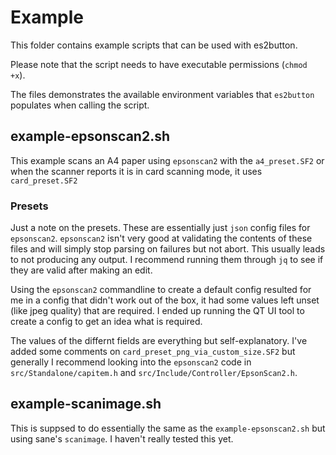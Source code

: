 # Example

This folder contains example scripts that can be used with es2button.

Please note that the script needs to have executable permissions (`chmod +x`).

The files demonstrates the available environment variables that `es2button` populates when calling the script.

## example-epsonscan2.sh
This example scans an A4 paper using `epsonscan2` with the `a4_preset.SF2` or when the scanner reports it is in card scanning mode, it uses `card_preset.SF2`

### Presets
Just a note on the presets. These are essentially just `json` config files for `epsonscan2`. `epsonscan2` isn't very good at validating the contents of these files and will simply stop parsing on failures but not abort. This usually leads to not producing any output. I recommend running them through `jq` to see if they are valid after making an edit.

Using the `epsonscan2` commandline to create a default config resulted for me in a config that didn't work out of the box, it had some values left unset (like jpeg quality) that are required. I ended up running the QT UI tool to create a config to get an idea what is required.

The values of the differnt fields are everything but self-explanatory. I've added some comments on `card_preset_png_via_custom_size.SF2` but generally I recommend looking into the `epsonscan2` code in `src/Standalone/capitem.h` and `src/Include/Controller/EpsonScan2.h`.

## example-scanimage.sh
This is suppsed to do essentially the same as the `example-epsonscan2.sh` but using sane's `scanimage`. I haven't really tested this yet.
